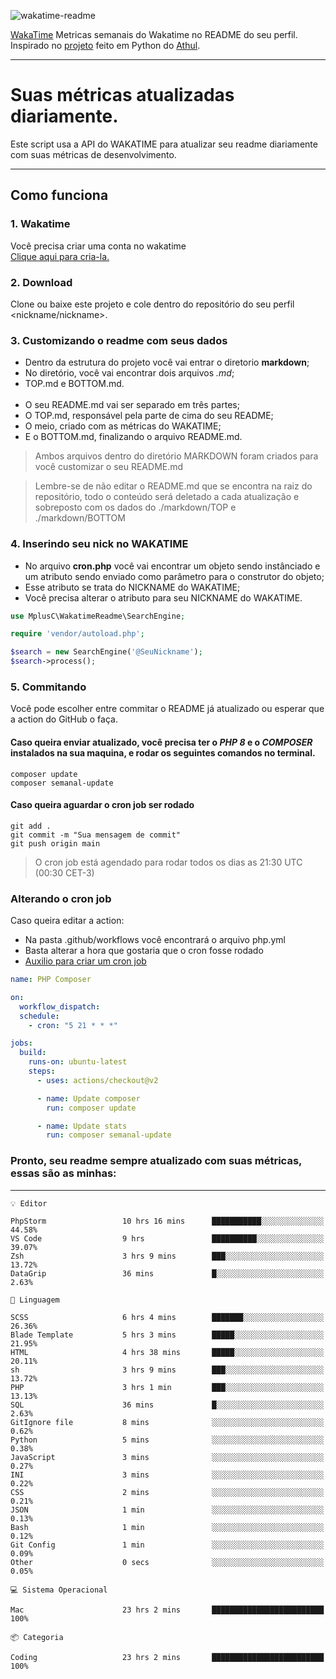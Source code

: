 ![wakatime-readme](https://socialify.git.ci/bymatheus/wakatime-readme/image?description=1&descriptionEditable=M%C3%A9tricas%20semanais%20do%20Wakatime%20no%20seu%20README%20de%20perfil.&font=KoHo&forks=1&language=1&owner=1&pattern=Signal&stargazers=1&theme=Dark)

[WakaTime](https://wakatime.com) Metricas semanais do Wakatime no README do seu perfil. <br>
Inspirado no [projeto](https://github.com/athul/waka-readme) feito em Python do [Athul](https://github.com/athul).
___

# Suas métricas atualizadas diariamente.
Este script usa a API do WAKATIME para atualizar seu readme diariamente com suas métricas de desenvolvimento.

___

## Como funciona

### 1. Wakatime
Você precisa criar uma conta no wakatime <br>
[Clique aqui para cria-la.](https://wakatime.com) 

### 2. Download
Clone ou baixe este projeto e cole dentro do repositório do seu perfil <nickname/nickname>.

### 3. Customizando o readme com seus dados
- Dentro da estrutura do projeto você vai entrar o diretorio **markdown**;  
- No diretório, você vai encontrar dois arquivos *.md*;
- TOP.md e BOTTOM.md.
<br><br>
- O seu README.md vai ser separado em três partes; 
- O TOP.md, responsável pela parte de cima do seu README;
- O meio, criado com as métricas do WAKATIME;
- E o BOTTOM.md, finalizando o arquivo README.md.<br>

> Ambos arquivos dentro do diretório MARKDOWN foram criados para você customizar o seu README.md

> Lembre-se de não editar o README.md que se encontra na raiz do repositório, todo o conteúdo será deletado a cada atualização e sobreposto com os dados do ./markdown/TOP e ./markdown/BOTTOM

### 4. Inserindo seu nick no WAKATIME
- No arquivo **cron.php** você vai encontrar um objeto sendo instânciado e um atributo sendo enviado como parâmetro para o construtor do objeto;
- Esse atributo se trata do NICKNAME do WAKATIME;
- Você precisa alterar o atributo para seu NICKNAME do WAKATIME.

```php
use MplusC\WakatimeReadme\SearchEngine;

require 'vendor/autoload.php';

$search = new SearchEngine('@SeuNickname');
$search->process();
```

### 5. Commitando
Você pode escolher entre commitar o README já atualizado ou esperar que a action do GitHub o faça. <br>

#### Caso queira enviar atualizado, você precisa ter o *PHP 8* e o *COMPOSER* instalados na sua maquina, e rodar os seguintes comandos no terminal.
```composer
composer update
composer semanal-update 
```

#### Caso queira aguardar o cron job ser rodado 
```git 
git add .
git commit -m "Sua mensagem de commit"
git push origin main
```

>O cron job está agendado para rodar todos os dias as 21:30 UTC (00:30 CET-3) 

### Alterando o cron job
Caso queira editar a action:

- Na pasta .github/workflows você encontrará o arquivo php.yml
- Basta alterar a hora que gostaria que o cron fosse rodado
- [Auxilio para criar um cron job](https://crontab.guru)

```yml
name: PHP Composer

on:
  workflow_dispatch:
  schedule:
    - cron: "5 21 * * *"

jobs:
  build:
    runs-on: ubuntu-latest
    steps:
      - uses: actions/checkout@v2

      - name: Update composer
        run: composer update

      - name: Update stats
        run: composer semanal-update
```

### Pronto, seu readme sempre atualizado com suas métricas, essas são as minhas:

___
```text
💡 Editor

PhpStorm                 10 hrs 16 mins      ███████████░░░░░░░░░░░░░░     44.58%
VS Code                  9 hrs               ██████████░░░░░░░░░░░░░░░     39.07%
Zsh                      3 hrs 9 mins        ███░░░░░░░░░░░░░░░░░░░░░░     13.72%
DataGrip                 36 mins             █░░░░░░░░░░░░░░░░░░░░░░░░      2.63%
```
```text
💬 Linguagem

SCSS                     6 hrs 4 mins        ███████░░░░░░░░░░░░░░░░░░     26.36%
Blade Template           5 hrs 3 mins        █████░░░░░░░░░░░░░░░░░░░░     21.95%
HTML                     4 hrs 38 mins       █████░░░░░░░░░░░░░░░░░░░░     20.11%
sh                       3 hrs 9 mins        ███░░░░░░░░░░░░░░░░░░░░░░     13.72%
PHP                      3 hrs 1 min         ███░░░░░░░░░░░░░░░░░░░░░░     13.13%
SQL                      36 mins             █░░░░░░░░░░░░░░░░░░░░░░░░      2.63%
GitIgnore file           8 mins              ░░░░░░░░░░░░░░░░░░░░░░░░░      0.62%
Python                   5 mins              ░░░░░░░░░░░░░░░░░░░░░░░░░      0.38%
JavaScript               3 mins              ░░░░░░░░░░░░░░░░░░░░░░░░░      0.27%
INI                      3 mins              ░░░░░░░░░░░░░░░░░░░░░░░░░      0.22%
CSS                      2 mins              ░░░░░░░░░░░░░░░░░░░░░░░░░      0.21%
JSON                     1 min               ░░░░░░░░░░░░░░░░░░░░░░░░░      0.13%
Bash                     1 min               ░░░░░░░░░░░░░░░░░░░░░░░░░      0.12%
Git Config               1 min               ░░░░░░░░░░░░░░░░░░░░░░░░░      0.09%
Other                    0 secs              ░░░░░░░░░░░░░░░░░░░░░░░░░      0.05%
```
```text
💻 Sistema Operacional

Mac                      23 hrs 2 mins       █████████████████████████       100%
```
```text
📦 Categoria

Coding                   23 hrs 2 mins       █████████████████████████       100%
```
